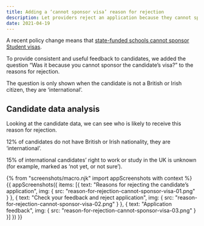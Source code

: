 ```yaml
---
title: Adding a ‘cannot sponsor visa’ reason for rejection
description: Let providers reject an application because they cannot sponsor a candidate’s visa
date: 2021-04-19
---
```


A recent policy change means that [state-funded schools cannot sponsor Student visas](https://www.gov.uk/guidance/recruit-trainee-teachers-from-overseas-accredited-itt-providers#recruit-by-becoming-a-visa-sponsor).

To provide consistent and useful feedback to candidates, we added the question “Was it because you cannot sponsor the candidate’s visa?” to the reasons for rejection.

The question is only shown when the candidate is not a British or Irish citizen, they are ‘international’.

## Candidate data analysis

Looking at the candidate data, we can see who is likely to receive this reason for rejection.

12% of candidates do not have British or Irish nationality, they are ‘international’.

15% of international candidates’ right to work or study in the UK is unknown (for example, marked as ‘not yet, or not sure’).

{% from "screenshots/macro.njk" import appScreenshots with context %}
{{ appScreenshots({
  items: [{
    text: "Reasons for rejecting the candidate’s application",
    img: {
      src: "reason-for-rejection-cannot-sponsor-visa-01.png"
    }
  }, {
    text: "Check your feedback and reject application",
    img: {
      src: "reason-for-rejection-cannot-sponsor-visa-02.png"
    }
  }, {
    text: "Application feedback",
    img: {
      src: "reason-for-rejection-cannot-sponsor-visa-03.png"
    }
  }]
}) }}
